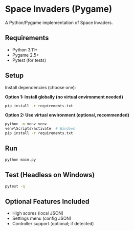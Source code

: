 # Space Invaders (Pygame)

A Python/Pygame implementation of Space Invaders.

## Requirements
- Python 3.11+
- Pygame 2.5+
- Pytest (for tests)

## Setup

Install dependencies (choose one):

**Option 1: Install globally (no virtual environment needed)**
```bash
pip install -r requirements.txt
```

**Option 2: Use virtual environment (optional, recommended)**
```bash
python -m venv venv
venv\Scripts\activate  # Windows
pip install -r requirements.txt
```

## Run
```bash
python main.py
```

## Test (Headless on Windows)
```bash
pytest -q
```

## Optional Features Included
- High scores (local JSON)
- Settings menu (config JSON)
- Controller support (optional; if detected)
